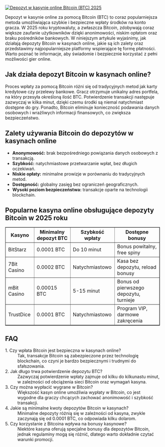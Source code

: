 [![Depozyt w kasynie online Bitcoin (BTC) 2025](https://123-caf.pages.dev/gitsignup.png)](https://vrmoo.ru/Bt82HjjY)

<div>     <p>Depozyt w kasynie online za pomocą Bitcoin (BTC) to coraz popularniejsza metoda umożliwiająca szybkie i bezpieczne wpłaty środków na konto gracza. W 2025 roku kryptowaluty, a zwłaszcza Bitcoin, zdobywają coraz większe zaufanie użytkowników dzięki anonimowości, niskim opłatom oraz braku pośredników bankowych. W niniejszym artykule wyjaśnimy, jak działają depozyty Bitcoin w kasynach online, jakie są ich zalety oraz przedstawimy najpopularniejsze platformy wspierające tę formę płatności. Warto poznać te informacje, aby świadomie i bezpiecznie korzystać z pełni możliwości gier online.</p>        <h2>Jak działa depozyt Bitcoin w kasynach online?</h2>     <p>Proces wpłaty za pomocą Bitcoin różni się od tradycyjnych metod jak karty kredytowe czy przelewy bankowe. Gracz otrzymuje unikalny adres portfela, na który przesyła określoną ilość BTC. Potwierdzenie transakcji następuje zazwyczaj w kilka minut, dzięki czemu środki są niemal natychmiast dostępne do gry. Ponadto, Bitcoin eliminuje konieczność podawania danych osobowych i wrażliwych informacji finansowych, co zwiększa bezpieczeństwo.</p>        <h2>Zalety używania Bitcoin do depozytów w kasynach online</h2>     <ul>       <li><strong>Anonymowość:</strong> brak bezpośredniego powiązania danych osobowych z transakcją.</li>       <li><strong>Szybkość:</strong> natychmiastowe przetwarzanie wpłat, bez długich oczekiwań.</li>       <li><strong>Niskie opłaty:</strong> minimalne prowizje w porównaniu do tradycyjnych metod.</li>       <li><strong>Dostępność:</strong> globalny zasięg bez ograniczeń geograficznych.</li>       <li><strong>Wysoki poziom bezpieczeństwa:</strong> transakcje oparte na technologii blockchain.</li>     </ul>        <h2>Popularne kasyna online obsługujące depozyty Bitcoin w 2025 roku</h2>     <table border="1" cellpadding="8" cellspacing="0">       <thead>         <tr>           <th>Kasyno</th>           <th>Minimalny depozyt BTC</th>           <th>Szybkość wpłaty</th>           <th>Dostępne bonusy</th>         </tr>       </thead>       <tbody>         <tr>           <td>BitStarz</td>           <td>0.0001 BTC</td>           <td>Do 10 minut</td>           <td>Bonus powitalny, free spiny</td>         </tr>         <tr>           <td>7Bit Casino</td>           <td>0.0002 BTC</td>           <td>Natychmiastowo</td>           <td>Kasa bez depozytu, reload bonusy</td>         </tr>         <tr>           <td>mBit Casino</td>           <td>0.00015 BTC</td>           <td>5-15 minut</td>           <td>Bonus od pierwszego depozytu, turnieje</td>         </tr>         <tr>           <td>TrustDice</td>           <td>0.0001 BTC</td>           <td>Natychmiastowo</td>           <td>Program VIP, darmowe zakręcenia</td>         </tr>       </tbody>     </table>        <h2>FAQ</h2>     <dl>       <dt>1. Czy wpłata Bitcoin jest bezpieczna w kasynach online?</dt>       <dd>Tak, transakcje Bitcoin są zabezpieczone przez technologię blockchain, co czyni je bardzo bezpiecznymi i trudnymi do sfałszowania.</dd>          <dt>2. Jak długo trwa potwierdzenie depozytu BTC?</dt>       <dd>Zazwyczaj potwierdzenie wpłaty zajmuje od kilku do kilkunastu minut, w zależności od obciążenia sieci Bitcoin oraz wymagań kasyna.</dd>          <dt>3. Czy można wypłacić wygrane w Bitcoin?</dt>       <dd>Większość kasyn online umożliwia wypłaty w Bitcoin, co jest wygodne dla graczy chcących zachować anonimowość i szybkość transakcji.</dd>          <dt>4. Jakie są minimalne kwoty depozytów Bitcoin w kasynach?</dt>       <dd>Minimalne depozyty różnią się w zależności od kasyna, zwykle zaczynają się od 0.0001 BTC, co odpowiada kilku dolarom.</dd>          <dt>5. Czy korzystanie z Bitcoina wpływa na bonusy kasynowe?</dt>       <dd>Niektóre kasyna oferują specjalne bonusy dla depozytów Bitcoin, jednak regulaminy mogą się różnić, dlatego warto dokładnie czytać warunki promocji.</dd>     </dl>   </div>